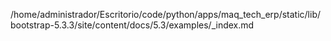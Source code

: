 /home/administrador/Escritorio/code/python/apps/maq_tech_erp/static/lib/bootstrap-5.3.3/site/content/docs/5.3/examples/_index.md